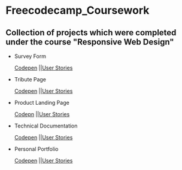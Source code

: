 # Freecodecamp_Coursework

## Collection of projects which were completed under the course "Responsive Web Design"

- Survey Form


  [Codepen](https://codepen.io/Adyasha_/pen/vYLRqmv)
  ||[User Stories](https://www.freecodecamp.org/learn/responsive-web-design/responsive-web-design-projects/build-a-survey-form)
- Tribute Page


  [Codepen](https://codepen.io/Adyasha_/pen/ExPELPG)
  ||[User Stories](https://www.freecodecamp.org/learn/responsive-web-design/responsive-web-design-projects/build-a-tribute-page)
- Product Landing Page


  [Codepn](https://codepen.io/Adyasha_/pen/YzqKdpe)
  ||[User Stories](https://www.freecodecamp.org/learn/responsive-web-design/responsive-web-design-projects/build-a-product-landing-page)
- Technical Documentation 


  [Codepen](https://codepen.io/Adyasha_/pen/rNeByOe)
  ||[User Stories](https://www.freecodecamp.org/learn/responsive-web-design/responsive-web-design-projects/build-a-technical-documentation-page)
  
  
- Personal Portfolio


  [Codepen](https://codepen.io/Adyasha_/pen/JjGgQab)
  ||[User Stories](https://www.freecodecamp.org/learn/responsive-web-design/responsive-web-design-projects/build-a-personal-portfolio-webpage)
  
  



